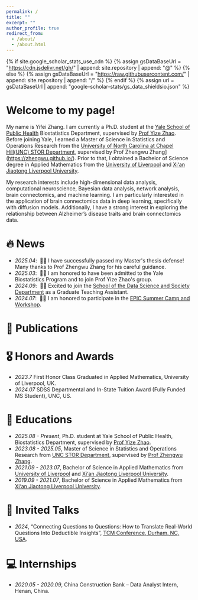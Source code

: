 ```yaml
---
permalink: /
title: ""
excerpt: ""
author_profile: true
redirect_from: 
  - /about/
  - /about.html
---
```


{% if site.google_scholar_stats_use_cdn %}
{% assign gsDataBaseUrl = "https://cdn.jsdelivr.net/gh/" | append: site.repository | append: "@" %}
{% else %}
{% assign gsDataBaseUrl = "https://raw.githubusercontent.com/" | append: site.repository | append: "/" %}
{% endif %}
{% assign url = gsDataBaseUrl | append: "google-scholar-stats/gs_data_shieldsio.json" %}

<span class='anchor' id='about-me'></span>

# Welcome to my page!

My name is Yifei Zhang. I am currently a Ph.D. student at the [Yale School of Public Health](https://ysph.yale.edu/) Biostatistics Department, supervised by [Prof Yize Zhao](https://www.yizezhao.com/). Before joining Yale, I earned a Master of Science in Statistics and Operations Research from the [University of North Carolina at Chapel Hill(UNC) STOR Department](https://stor.unc.edu/), supervised by Prof Zhengwu Zhang](https://zhengwu.github.io/). Prior to that, I obtained a Bachelor of Science degree in Applied Mathematics from the [University of Liverpool](https://www.liverpool.ac.uk/) and [Xi‘an Jiaotong Liverpool University](https://www.xjtlu.edu.cn/en).

My research interests include high-dimensional data analysis, computational neuroscience, Bayesian data analysis, network analysis, brain connectomics, and machine learning. I am particularly interested in the application of brain connectomics data in deep learning, specifically with diffusion models. Additionally, I have a strong interest in exploring the relationship between Alzheimer’s disease traits and brain connectomics data.


# 🔥 News
- *2025.04*: &nbsp;🎉🎉  I have successfully passed my Master's thesis defense! Many thanks to Prof Zhengwu Zhang for his careful guidance.
- *2025.03*: &nbsp;🎉🎉  I am honored to have been admitted to the Yale Biostatistics Program and to join Prof Yize Zhao's group.
- *2024.09*: &nbsp;🎉🎉  Excited to join the [School of the Data Science and Society Department](https://datascience.unc.edu/) as a Graduate Teaching Assistant.
- *2024.07*: &nbsp;🎉🎉  I am honored to participate in the [EPIC Summer Camp and Workshop](https://www.unc-epic.org/summer-camp).
# 📝 Publications 

# 🎖 Honors and Awards
- *2023.7* First Honor Class Graduated in Applied Mathematics, University of Liverpool, UK.
- *2024.07* SDSS Departmental and In-State Tuition Award (Fully Funded MS Student), UNC, US.


# 📖 Educations
- *2025.08 - Present*, Ph.D. student at Yale School of Public Health, Biostatistics Department, supervised by [Prof Yize Zhao](https://www.yizezhao.com/).
- *2023.08 - 2025.05*, Master of Science in Statistics and Operations Research from [UNC STOR Department](https://stor.unc.edu/), supervised by [Prof Zhengwu Zhang](https://zhengwu.github.io/).
- *2021.09 - 2023.07*, Bachelor of Science in Applied Mathematics from [University of Liverpool](https://www.liverpool.ac.uk/) and [Xi‘an Jiaotong Liverpool University](https://www.xjtlu.edu.cn/en).
- *2019.09 - 2021.07*, Bachelor of Science in Applied Mathematics from [Xi‘an Jiaotong Liverpool University](https://www.xjtlu.edu.cn/en).

# 💬 Invited Talks
- *2024*, “Connecting Questions to Questions: How to Translate Real-World Questions Into Deductible Insights”, [TCM Conference, Durham, NC, USA](https://tcm.ncssm.edu/2024-sessions).

# 💻 Internships
- *2020.05 - 2020.09*, China Construction Bank – Data Analyst Intern, Henan, China.


